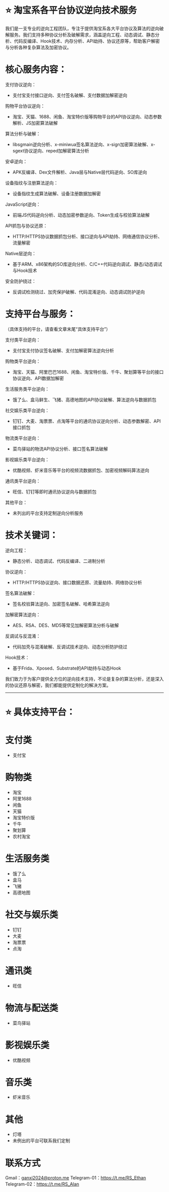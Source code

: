# ⭐ 淘宝系各平台协议逆向技术服务

我们是一支专业的逆向工程团队，专注于提供淘宝系各大平台协议及算法的逆向破解服务。我们支持多种协议分析及破解需求，涵盖逆向工程、动态调试、静态分析、代码反编译、Hook技术、内存分析、API劫持、协议还原等，帮助客户解密与分析各种复杂算法及加密协议。

# 核心服务内容：

支付协议逆向：
- 支付宝支付接口逆向、支付签名破解、支付数据加解密逆向

购物平台协议逆向：
- 淘宝、天猫、1688、闲鱼、淘宝特价版等购物平台的API协议逆向、动态参数解析、JS加密算法破解

算法分析与破解：
- libsgmain逆向分析、x-miniwua签名算法逆向、x-sign加密算法破解、x-sgext协议逆向、reped加解密算法分析

安卓逆向：
- APK反编译、Dex文件解析、Java层与Native层代码逆向、SO库逆向

设备指纹与注册算法逆向：
- 设备指纹生成算法破解、设备注册数据加解密

JavaScript逆向：
- 前端JS代码逆向分析、动态加密参数逆向、Token生成与校验算法破解

API抓包与协议还原：
- HTTP/HTTPS协议数据抓包分析、接口逆向与API劫持、网络通信协议分析、流量解密

Native层逆向：
- 基于ARM、x86架构的SO库逆向分析、C/C++代码逆向调试、静态/动态调试与Hook技术

安全防护绕过：
- 反调试检测绕过、加壳保护破解、代码混淆逆向、动态调试防护逆向

# 支持平台与服务：
（具体支持的平台，请查看文章末尾“具体支持平台”）

支付类平台逆向：
- 支付宝支付协议签名破解、支付加解密算法逆向分析

购物类平台逆向：
- 淘宝、天猫、阿里巴巴1688、闲鱼、淘宝特价版、千牛、聚划算等平台的接口协议逆向、API数据加解密

生活服务类平台逆向：
- 饿了么、盒马鲜生、飞猪、高德地图的API协议破解、算法逆向与数据抓包

社交娱乐类平台逆向：
- 钉钉、大麦、淘票票、点淘等平台的通讯协议逆向分析、动态参数解密、API接口抓包

物流类平台逆向：
- 菜鸟驿站的物流API协议分析、接口签名算法破解

影视娱乐类平台逆向：
- 优酷视频、虾米音乐等平台的视频流数据抓包、加密视频解码算法逆向

通讯类平台逆向：
- 旺信、钉钉等即时通讯协议逆向与数据抓包

其他平台：
- 未列出的平台支持定制逆向分析服务

# 技术关键词：

逆向工程：
- 静态分析、动态调试、代码反编译、二进制分析

协议逆向：
- HTTP/HTTPS协议逆向、接口数据还原、流量劫持、网络协议分析

签名算法破解：
- 签名校验算法逆向、加密签名破解、哈希算法逆向

加解密算法逆向：
- AES、RSA、DES、MD5等常见加解密算法分析与破解

反调试与反混淆：
- 代码加壳与混淆破解、反调试技术逆向、动态分析防护绕过

Hook技术：
- 基于Frida、Xposed、Substrate的API劫持与动态Hook

我们致力于为客户提供全方位的逆向技术支持，不论是复杂的算法分析，还是深入的协议还原与解密，我们都能提供定制化的解决方案。

-----------------------------------------------------------------------------------------------------------------
# ⭐ 具体支持平台：
# 支付类
- 支付宝
  
# 购物类
- 淘宝
- 阿里1688
- 闲鱼
- 天猫
- 淘宝特价版
- 千牛
- 聚划算
- 农村淘宝

# 生活服务类
- 饿了么
- 盒马
- 飞猪
- 高德地图

# 社交与娱乐类
- 钉钉
- 大麦
- 淘票票
- 点淘

# 通讯类
- 旺信

# 物流与配送类
- 菜鸟驿站

# 影视娱乐类
- 优酷视频

# 音乐类
- 虾米音乐

# 其他
- 灯塔
- 未例出的平台可联系我们定制

# 联系方式
Gmail：ganxi2024@proton.me
Telegram-01：https://t.me/RS_Ethan
Telegram-02：https://t.me/RS_Alan

